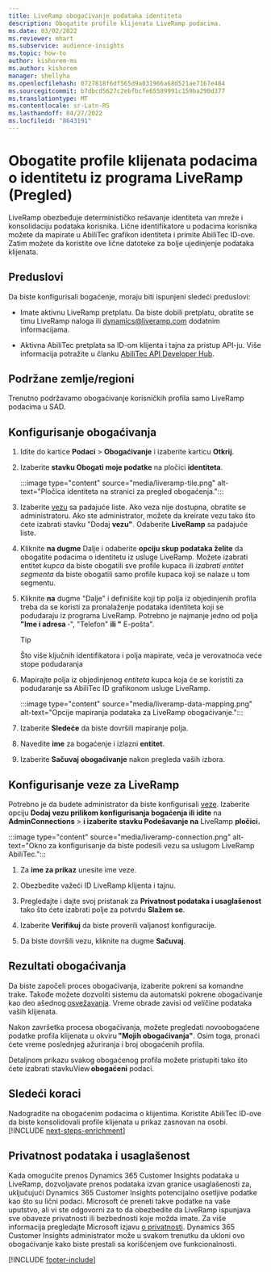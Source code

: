 ```yaml
---
title: LiveRamp obogaćivanje podataka identiteta
description: Obogatite profile klijenata LiveRamp podacima.
ms.date: 03/02/2022
ms.reviewer: mhart
ms.subservice: audience-insights
ms.topic: how-to
author: kishorem-ms
ms.author: kishorem
manager: shellyha
ms.openlocfilehash: 0727818f6df565d9a031966a68d521ae7167e484
ms.sourcegitcommit: b7dbcd5627c2ebfbcfe65589991c159ba290d377
ms.translationtype: MT
ms.contentlocale: sr-Latn-RS
ms.lasthandoff: 04/27/2022
ms.locfileid: "8643191"
---
```

# <a name="enrich-customer-profiles-with-identity-data-from-liveramp-preview"></a>Obogatite profile klijenata podacima o identitetu iz programa LiveRamp (Pregled) 

LiveRamp obezbeđuje determinističko rešavanje identiteta van mreže i konsolidaciju podataka korisnika. Lične identifikatore u podacima korisnika možete da mapirate u AbiliTec grafikon identiteta i primite AbiliTec ID-ove. Zatim možete da koristite ove lične datoteke za bolje ujedinjenje podataka klijenata. 

## <a name="prerequisites"></a>Preduslovi 

Da biste konfigurisali bogaćenje, moraju biti ispunjeni sledeći preduslovi: 

- Imate aktivnu LiveRamp pretplatu. Da biste dobili pretplatu, obratite se timu LiveRamp naloga ili [dynamics@liveramp.com](mailto:dynamics@liveramp.com) dodatnim informacijama.   

- Aktivna AbiliTec pretplata sa ID-om klijenta i tajna za pristup API-ju. Više informacija potražite u članku [AbiliTec API Developer Hub](https://developers.liveramp.com/abilitec-api/). 

## <a name="supported-countriesregions"></a>Podržane zemlje/regioni 

Trenutno podržavamo obogaćivanje korisničkih profila samo LiveRamp podacima u SAD. 

## <a name="configure-the-enrichment"></a>Konfigurisanje obogaćivanja 

1. Idite do kartice **Podaci** > **Obogaćivanje** i izaberite karticu **Otkrij**. 

1. Izaberite **stavku Obogati moje podatke** na pločici **identiteta**. 

   :::image type="content" source="media/liveramp-tile.png" alt-text="Pločica identiteta na stranici za pregled obogaćenja.":::

1. Izaberite [vezu](connections.md) sa padajuće liste. Ako veza nije dostupna, obratite se administratoru. Ako ste administrator, možete da kreirate vezu tako što ćete izabrati stavku "Dodaj **vezu"**. Odaberite **LiveRamp** sa padajuće liste. 

1. Kliknite **na dugme** Dalje i odaberite **opciju skup podataka želite** da obogatite podacima o identitetu iz usluge LiveRamp. Možete izabrati entitet *kupca* da biste obogatili sve profile kupaca ili *izabrati entitet segmenta* da biste obogatili samo profile kupaca koji se nalaze u tom segmentu. 

1. Kliknite **na** dugme "Dalje" i definišite koji tip polja iz objedinjenih profila treba da se koristi za pronalaženje podataka identiteta koji se podudaraju iz programa LiveRamp. Potrebno je najmanje jedno od polja **"Ime i adresa** **·**", "Telefon" **ili "** E-pošta". 

   > [!TIP]
   > Što više ključnih identifikatora i polja mapirate, veća je verovatnoća veće stope podudaranja 

1. Mapirajte polja iz objedinjenog *entiteta* kupca koja će se koristiti za podudaranje sa AbiliTec ID grafikonom usluge LiveRamp. 

   :::image type="content" source="media/liveramp-data-mapping.png" alt-text="Opcije mapiranja podataka za LiveRamp obogaćivanje.":::

1. Izaberite **Sledeće** da biste dovršili mapiranje polja. 

1. Navedite **ime** za bogaćenje i izlazni **entitet**. 

1. Izaberite **Sačuvaj obogaćivanje** nakon pregleda vaših izbora. 

## <a name="configure-the-connection-for-liveramp"></a>Konfigurisanje veze za LiveRamp 

Potrebno je da budete administrator da biste konfigurisali [veze](connections.md). Izaberite opciju **Dodaj vezu prilikom konfigurisanja bogaćenja ili idite** na **AdminConnections** > **i izaberite** **stavku Podešavanje na** LiveRamp **pločici.** 

:::image type="content" source="media/liveramp-connection.png" alt-text="Okno za konfigurisanje da biste podesili vezu sa uslugom LiveRamp AbiliTec.":::

1. Za **ime za prikaz** unesite ime veze. 

1. Obezbedite važeći ID LiveRamp klijenta i tajnu. 

1. Pregledajte i dajte svoj pristanak za **Privatnost podataka i usaglašenost** tako što ćete izabrati polje za potvrdu **Slažem se**. 

1. Izaberite **Verifikuj** da biste proverili valjanost konfiguracije. 

1. Da biste dovršili vezu, kliknite na dugme **Sačuvaj**. 

## <a name="enrichment-results"></a>Rezultati obogaćivanja 

Da biste započeli proces obogaćivanja, izaberite pokreni sa komandne trake. Takođe možete dozvoliti sistemu da automatski pokrene obogaćivanje kao deo ašednog [osvežavanja](system.md#schedule-tab). Vreme obrade zavisi od veličine podataka vaših klijenata. 

Nakon završetka procesa obogaćivanja, možete pregledati novoobogaćene podatke profila klijenata u okviru **"Mojih obogaćivanja"**. Osim toga, pronaći ćete vreme poslednjeg ažuriranja i broj obogaćenih profila. 

Detaljnom prikazu svakog obogaćenog profila možete pristupiti tako što ćete izabrati stavkuView **obogaćeni** podaci. 

## <a name="next-steps"></a>Sledeći koraci

Nadogradite na obogaćenim podacima o klijentima. Koristite AbiliTec ID-ove da biste konsolidovali profile klijenata u prikaz zasnovan na osobi. 
[!INCLUDE [next-steps-enrichment](includes/next-steps-enrichment.md)]

## <a name="data-privacy-and-compliance"></a>Privatnost podataka i usaglašenost 

Kada omogućite prenos Dynamics 365 Customer Insights podataka u LiveRamp, dozvoljavate prenos podataka izvan granice usaglašenosti za, uključujući Dynamics 365 Customer Insights potencijalno osetljive podatke kao što su lični podaci. Microsoft će preneti takve podatke na vaše uputstvo, ali vi ste odgovorni za to da obezbedite da LiveRamp ispunjava sve obaveze privatnosti ili bezbednosti koje možda imate. Za više informacija pregledajte Microsoft izjavu [o privatnosti](https://go.microsoft.com/fwlink/?linkid=396732). Dynamics 365 Customer Insights administrator može u svakom trenutku da ukloni ovo obogaćivanje kako biste prestali sa korišćenjem ove funkcionalnosti. 


[!INCLUDE [footer-include](includes/footer-banner.md)]

